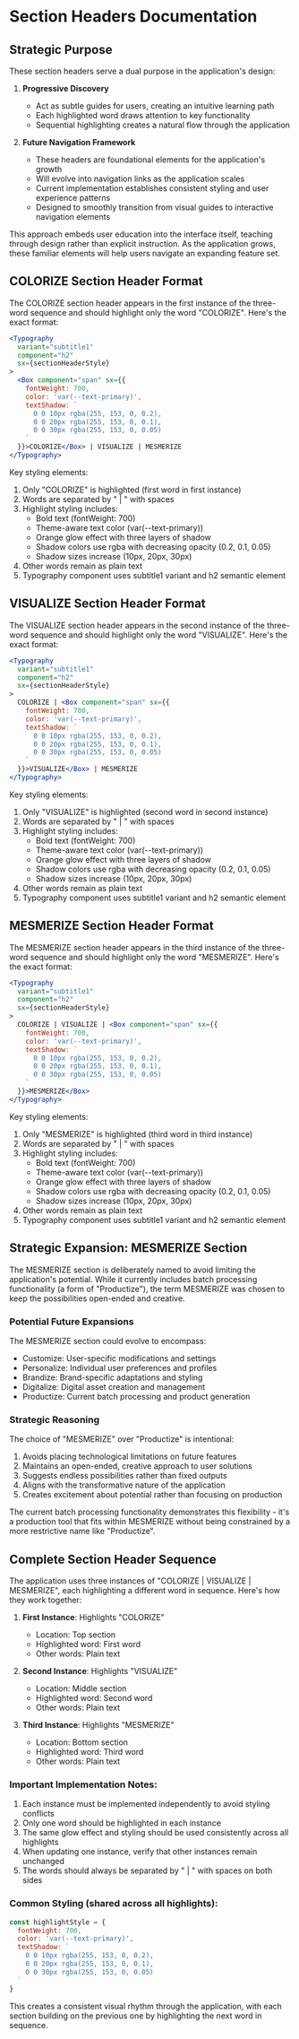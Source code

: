 # Section Headers Documentation

## Strategic Purpose

These section headers serve a dual purpose in the application's design:

1. **Progressive Discovery**
   - Act as subtle guides for users, creating an intuitive learning path
   - Each highlighted word draws attention to key functionality
   - Sequential highlighting creates a natural flow through the application

2. **Future Navigation Framework**
   - These headers are foundational elements for the application's growth
   - Will evolve into navigation links as the application scales
   - Current implementation establishes consistent styling and user experience patterns
   - Designed to smoothly transition from visual guides to interactive navigation elements

This approach embeds user education into the interface itself, teaching through design rather than explicit instruction. As the application grows, these familiar elements will help users navigate an expanding feature set.

## COLORIZE Section Header Format

The COLORIZE section header appears in the first instance of the three-word sequence and should highlight only the word "COLORIZE". Here's the exact format:

```jsx
<Typography 
  variant="subtitle1" 
  component="h2" 
  sx={sectionHeaderStyle}
>
  <Box component="span" sx={{ 
    fontWeight: 700,
    color: 'var(--text-primary)',
    textShadow: `
      0 0 10px rgba(255, 153, 0, 0.2),
      0 0 20px rgba(255, 153, 0, 0.1),
      0 0 30px rgba(255, 153, 0, 0.05)
    `
  }}>COLORIZE</Box> | VISUALIZE | MESMERIZE
</Typography>
```

Key styling elements:
1. Only "COLORIZE" is highlighted (first word in first instance)
2. Words are separated by " | " with spaces
3. Highlight styling includes:
   - Bold text (fontWeight: 700)
   - Theme-aware text color (var(--text-primary))
   - Orange glow effect with three layers of shadow
   - Shadow colors use rgba with decreasing opacity (0.2, 0.1, 0.05)
   - Shadow sizes increase (10px, 20px, 30px)
4. Other words remain as plain text
5. Typography component uses subtitle1 variant and h2 semantic element

## VISUALIZE Section Header Format

The VISUALIZE section header appears in the second instance of the three-word sequence and should highlight only the word "VISUALIZE". Here's the exact format:

```jsx
<Typography 
  variant="subtitle1" 
  component="h2" 
  sx={sectionHeaderStyle}
>
  COLORIZE | <Box component="span" sx={{ 
    fontWeight: 700,
    color: 'var(--text-primary)',
    textShadow: `
      0 0 10px rgba(255, 153, 0, 0.2),
      0 0 20px rgba(255, 153, 0, 0.1),
      0 0 30px rgba(255, 153, 0, 0.05)
    `
  }}>VISUALIZE</Box> | MESMERIZE
</Typography>
```

Key styling elements:
1. Only "VISUALIZE" is highlighted (second word in second instance)
2. Words are separated by " | " with spaces
3. Highlight styling includes:
   - Bold text (fontWeight: 700)
   - Theme-aware text color (var(--text-primary))
   - Orange glow effect with three layers of shadow
   - Shadow colors use rgba with decreasing opacity (0.2, 0.1, 0.05)
   - Shadow sizes increase (10px, 20px, 30px)
4. Other words remain as plain text
5. Typography component uses subtitle1 variant and h2 semantic element

## MESMERIZE Section Header Format

The MESMERIZE section header appears in the third instance of the three-word sequence and should highlight only the word "MESMERIZE". Here's the exact format:

```jsx
<Typography 
  variant="subtitle1" 
  component="h2" 
  sx={sectionHeaderStyle}
>
  COLORIZE | VISUALIZE | <Box component="span" sx={{ 
    fontWeight: 700,
    color: 'var(--text-primary)',
    textShadow: `
      0 0 10px rgba(255, 153, 0, 0.2),
      0 0 20px rgba(255, 153, 0, 0.1),
      0 0 30px rgba(255, 153, 0, 0.05)
    `
  }}>MESMERIZE</Box>
</Typography>
```

Key styling elements:
1. Only "MESMERIZE" is highlighted (third word in third instance)
2. Words are separated by " | " with spaces
3. Highlight styling includes:
   - Bold text (fontWeight: 700)
   - Theme-aware text color (var(--text-primary))
   - Orange glow effect with three layers of shadow
   - Shadow colors use rgba with decreasing opacity (0.2, 0.1, 0.05)
   - Shadow sizes increase (10px, 20px, 30px)
4. Other words remain as plain text
5. Typography component uses subtitle1 variant and h2 semantic element

## Strategic Expansion: MESMERIZE Section

The MESMERIZE section is deliberately named to avoid limiting the application's potential. While it currently includes batch processing functionality (a form of "Productize"), the term MESMERIZE was chosen to keep the possibilities open-ended and creative.

### Potential Future Expansions
The MESMERIZE section could evolve to encompass:
- Customize: User-specific modifications and settings
- Personalize: Individual user preferences and profiles
- Brandize: Brand-specific adaptations and styling
- Digitalize: Digital asset creation and management
- Productize: Current batch processing and product generation

### Strategic Reasoning
The choice of "MESMERIZE" over "Productize" is intentional:
1. Avoids placing technological limitations on future features
2. Maintains an open-ended, creative approach to user solutions
3. Suggests endless possibilities rather than fixed outputs
4. Aligns with the transformative nature of the application
5. Creates excitement about potential rather than focusing on production

The current batch processing functionality demonstrates this flexibility - it's a production tool that fits within MESMERIZE without being constrained by a more restrictive name like "Productize".

## Complete Section Header Sequence

The application uses three instances of "COLORIZE | VISUALIZE | MESMERIZE", each highlighting a different word in sequence. Here's how they work together:

1. **First Instance**: Highlights "COLORIZE"
   - Location: Top section
   - Highlighted word: First word
   - Other words: Plain text

2. **Second Instance**: Highlights "VISUALIZE"
   - Location: Middle section
   - Highlighted word: Second word
   - Other words: Plain text

3. **Third Instance**: Highlights "MESMERIZE"
   - Location: Bottom section
   - Highlighted word: Third word
   - Other words: Plain text

### Important Implementation Notes:
1. Each instance must be implemented independently to avoid styling conflicts
2. Only one word should be highlighted in each instance
3. The same glow effect and styling should be used consistently across all highlights
4. When updating one instance, verify that other instances remain unchanged
5. The words should always be separated by " | " with spaces on both sides

### Common Styling (shared across all highlights):
```jsx
const highlightStyle = {
  fontWeight: 700,
  color: 'var(--text-primary)',
  textShadow: `
    0 0 10px rgba(255, 153, 0, 0.2),
    0 0 20px rgba(255, 153, 0, 0.1),
    0 0 30px rgba(255, 153, 0, 0.05)
  `
}
```

This creates a consistent visual rhythm through the application, with each section building on the previous one by highlighting the next word in sequence.
